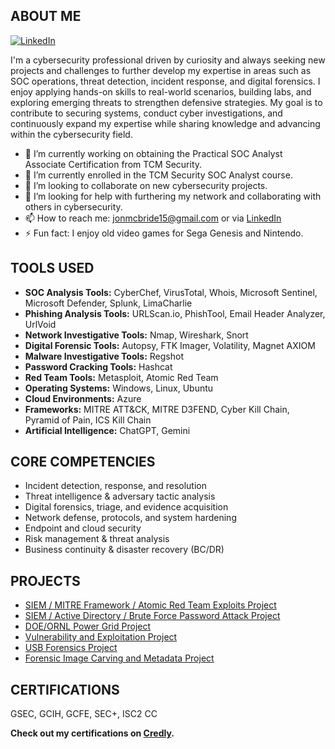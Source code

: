 ## ABOUT ME
[![LinkedIn](https://img.shields.io/badge/LinkedIn-Profile-blue)](https://www.linkedin.com/in/jmcbride7634/)

I'm a cybersecurity professional driven by curiosity and always seeking new projects and challenges to further develop my expertise in areas such as SOC operations, threat detection, incident response, and digital forensics. I enjoy applying hands-on skills to real-world scenarios, building labs, and exploring emerging threats to strengthen defensive strategies. My goal is to contribute to securing systems, conduct cyber investigations, and continuously expand my expertise while sharing knowledge and advancing within the cybersecurity field.

- 🔭 I’m currently working on obtaining the Practical SOC Analyst Associate Certification from TCM Security.
- 🌱 I’m currently enrolled in the TCM Security SOC Analyst course.
- 👯 I’m looking to collaborate on new cybersecurity projects.
- 🤔 I’m looking for help with furthering my network and collaborating with others in cybersecurity.
- 📫 How to reach me: jonmcbride15@gmail.com or via [LinkedIn](https://www.linkedin.com/in/jmcbride7634/)
- ⚡ Fun fact: I enjoy old video games for Sega Genesis and Nintendo.

## TOOLS USED

- **SOC Analysis Tools:** CyberChef, VirusTotal, Whois, Microsoft Sentinel, Microsoft Defender, Splunk, LimaCharlie
- **Phishing Analysis Tools:** URLScan.io, PhishTool, Email Header Analyzer, UrlVoid
- **Network Investigative Tools:** Nmap, Wireshark, Snort 
- **Digital Forensic Tools:** Autopsy, FTK Imager, Volatility, Magnet AXIOM
- **Malware Investigative Tools:** Regshot
- **Password Cracking Tools:** Hashcat
- **Red Team Tools:** Metasploit, Atomic Red Team
- **Operating Systems:** Windows, Linux, Ubuntu
- **Cloud Environments:** Azure
- **Frameworks:** MITRE ATT&CK, MITRE D3FEND, Cyber Kill Chain, Pyramid of Pain, ICS Kill Chain
- **Artificial Intelligence:** ChatGPT, Gemini

## CORE COMPETENCIES

- Incident detection, response, and resolution
- Threat intelligence & adversary tactic analysis
- Digital forensics, triage, and evidence acquisition
- Network defense, protocols, and system hardening
- Endpoint and cloud security
- Risk management & threat analysis
- Business continuity & disaster recovery (BC/DR)


## PROJECTS

- [SIEM / MITRE Framework / Atomic Red Team Exploits Project](https://github.com/JonSecOps/SIEM-MITRE-Framework-Atomic-Red-Team-Exploit-Project)
- [SIEM / Active Directory / Brute Force Password Attack Project](https://github.com/JonSecOps/SIEM-Active-Directory-Brute-Force-Password-Attack-Project)
- [DOE/ORNL Power Grid Project](https://github.com/JonSecOps/DOE-ORNL-Power-Grid-Project)
- [Vulnerability and Exploitation Project](https://github.com/JonSecOps/Vulnerability-and-Exploitation-Project)
- [USB Forensics Project](https://github.com/JonSecOps/USB-Forensics-Project)
- [Forensic Image Carving and Metadata Project](https://github.com/JonSecOps/Forensic-Image-Carving-and-Metadata-Project)

## CERTIFICATIONS
GSEC, GCIH, GCFE, SEC+, ISC2 CC


**Check out my certifications on [Credly](https://www.credly.com/users/jonathan-mcbride.9c73a063).**












<!--
**JonSecOps/JonSecOps** is a ✨ _special_ ✨ repository because its `README.md` (this file) appears on your GitHub profile.

Here are some ideas to get you started:

- 🔭 I’m currently working on ...
- 🌱 I’m currently learning ...
- 👯 I’m looking to collaborate on ...
- 🤔 I’m looking for help with ...
- 💬 Ask me about ...
- 📫 How to reach me: ...
- 😄 Pronouns: ...
- ⚡ Fun fact: ...
-->
